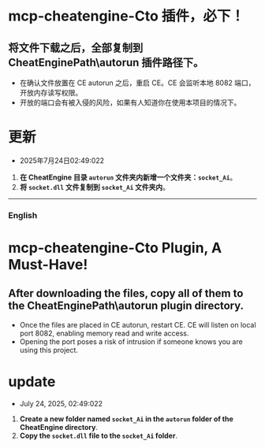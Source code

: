 
# mcp-cheatengine-Cto 插件，必下！

## 将文件下载之后，全部复制到 CheatEnginePath\autorun 插件路径下。
* 在确认文件放置在 CE autorun 之后，重启 CE。CE 会监听本地 8082 端口，开放内存读写权限。
* 开放的端口会有被入侵的风险，如果有人知道你在使用本项目的情况下。

# 更新
* 2025年7月24日02:49:022
1. **在 CheatEngine 目录 `autorun` 文件夹内新增一个文件夹：`socket_Ai`**。
2. **将 `socket.dll` 文件复制到 `socket_Ai` 文件夹内**。

---

### English

# mcp-cheatengine-Cto Plugin, A Must-Have!

## After downloading the files, copy all of them to the CheatEnginePath\autorun plugin directory.
* Once the files are placed in CE autorun, restart CE. CE will listen on local port 8082, enabling memory read and write access.
* Opening the port poses a risk of intrusion if someone knows you are using this project.

# update

* July 24, 2025, 02:49:022
1. **Create a new folder named `socket_Ai` in the `autorun` folder of the CheatEngine directory**.
2. **Copy the `socket.dll` file to the `socket_Ai` folder**.
